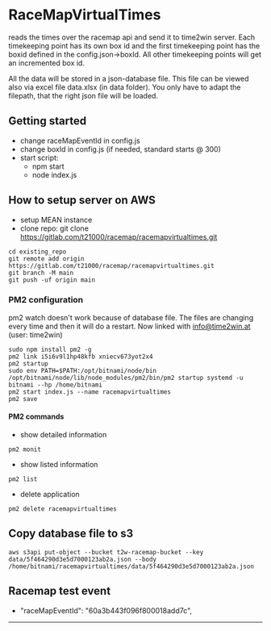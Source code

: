 # RaceMapVirtualTimes

reads the times over the racemap api and send it to time2win server. Each timekeeping point has its own box id and the first timekeeping point has the boxid defined in the config.json->boxId. All other timekeeping points will get an incremented box id.

All the data will be stored in a json-database file. This file can be viewed also via excel file data.xlsx (in data folder). You only have to adapt the filepath, that the right json file will be loaded.

## Getting started

- change raceMapEventId in config.js
- change boxId in config.js (if needed, standard starts @ 300)
- start script: 
  - npm start
  - node index.js
    


## How to setup server on AWS

- setup MEAN instance
- clone repo: git clone https://gitlab.com/t21000/racemap/racemapvirtualtimes.git


```
cd existing_repo
git remote add origin https://gitlab.com/t21000/racemap/racemapvirtualtimes.git
git branch -M main
git push -uf origin main
```

### PM2 configuration

pm2 watch doesn't work because of database file. The files are changing every time and then it will do a restart.
Now linked with info@time2win.at (user: time2win)

```
sudo npm install pm2 -g
pm2 link i5i6v9l1hp48kfb xniecv673yot2x4
pm2 startup
sudo env PATH=$PATH:/opt/bitnami/node/bin /opt/bitnami/node/lib/node_modules/pm2/bin/pm2 startup systemd -u bitnami --hp /home/bitnami
pm2 start index.js --name racemapvirtualtimes 
pm2 save
```

#### PM2 commands

- show detailed information
```
pm2 monit
```

- show listed information
```
pm2 list
```

- delete application
```
pm2 delete racemapvirtualtimes
```

## Copy database file to s3

```
aws s3api put-object --bucket t2w-racemap-bucket --key data/5f464290d3e5d7000123ab2a.json --body /home/bitnami/racemapvirtualtimes/data/5f464290d3e5d7000123ab2a.json
```


## Racemap test event

- "raceMapEventId": "60a3b443f096f800018add7c",



***

